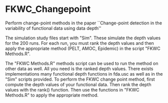 # FKWC_Changepoint
Perform change-point methods in the paper ``Change-point detection in the variability of functional data using data depth''

The simulation study files start with "Sim". These simulate the depth values for the 200 runs. For each run, you must rank the depth values and then apply the appropriate method (PELT, AMOC, Epidemic) in the script "FKWC Methods.R". 

The "FKWC Methods.R" methods script can be used to run the method on other data as well. All you need is the ranked depth values. There exists implementations many functional depth functions in fda.usc as well as in the "Sim" scripts provided. To perform the FKWC change point method, first compute the depth values of your functional data. Then rank the depth values with the rank() function. Then use the functions in "FKWC Methods.R" to apply the appropriate method. 
